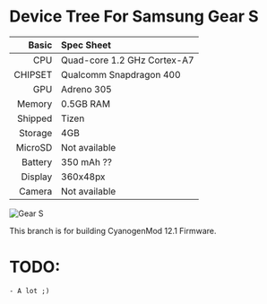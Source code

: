 Device Tree For Samsung Gear S
===================================== 

| Basic   | Spec Sheet                  |
| -------:|:--------------------------- |
| CPU     | Quad-core 1.2 GHz Cortex-A7 | 
| CHIPSET | Qualcomm Snapdragon 400 |
| GPU     | Adreno 305 |
| Memory  | 0.5GB RAM |
| Shipped | Tizen |
| Storage | 4GB |
| MicroSD | Not available |
| Battery | 350 mAh ?? |
| Display | 360x48px |
| Camera  | Not available |


![Gear S](http://cdn2.gsmarena.com/vv/bigpic/samsung-gear-s.jpg "Gear S")

This branch is for building CyanogenMod 12.1 Firmware.

TODO:
=======

	- A lot ;)
